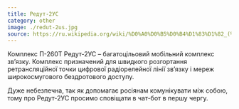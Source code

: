 ```yaml
---
title: Редут-2УС
category: other
image: ./redut-2us.jpg
source: https://ru.wikipedia.org/wiki/%D0%A0%D0%B5%D0%B4%D1%83%D1%82_(%D0%B7%D0%B5%D0%BD%D0%B8%D1%82%D0%BD%D1%8B%D0%B9_%D1%80%D0%B0%D0%BA%D0%B5%D1%82%D0%BD%D1%8B%D0%B9_%D0%BA%D0%BE%D0%BC%D0%BF%D0%BB%D0%B5%D0%BA%D1%81)
---
```


Комплекс П-260Т Редут-2УС – багатоцільовий мобільний комплекс зв’язку. Комплекс призначений для швидкого розгортання ретрансляційної точки цифрової радіорелейної лінії зв’язку і мереж широкосмугового бездротового доступу.

Дуже небезпечна, так як допомагає росіянам комунікувати між собою, тому про Редут-2УС просимо сповіщати в чат-бот в першу чергу.